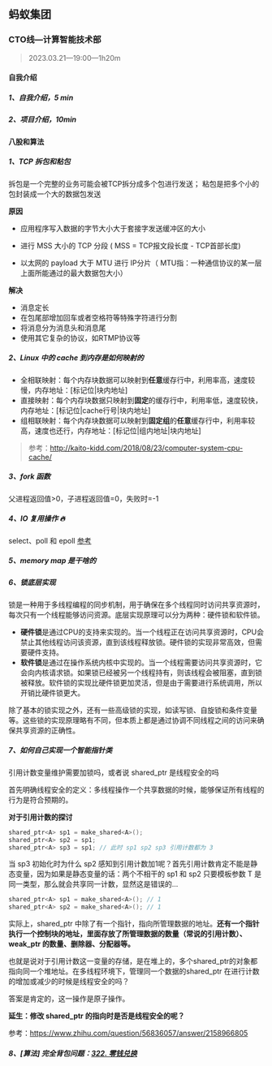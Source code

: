 ## 蚂蚁集团

### CTO线—计算智能技术部

> 2023.03.21—19:00—1h20m

#### 自我介绍

##### 1、自我介绍，5 min

##### 2、项目介绍，10min



#### 八股和算法

##### 1、TCP 拆包和粘包

拆包是一个完整的业务可能会被TCP拆分成多个包进行发送； 粘包是把多个小的包封装成一个大的数据包发送

**原因**

- 应用程序写入数据的字节大小大于套接字发送缓冲区的大小

- 进行 MSS 大小的 TCP 分段 ( MSS = TCP报文段长度 - TCP首部长度)

- 以太网的 payload 大于 MTU 进行 IP分片（ MTU指：一种通信协议的某一层上面所能通过的最大数据包大小）

**解决**

- 消息定长
- 在包尾部增加回车或者空格符等特殊字符进行分割
- 将消息分为消息头和消息尾
- 使用其它复杂的协议，如RTMP协议等



##### 2、Linux 中的 cache 到内存是如何映射的

- 全相联映射：每个内存块数据可以映射到**任意**缓存行中，利用率高，速度较慢，内存地址：[标记位|块内地址]
- 直接映射：每个内存块数据只映射到**固定**的缓存行中，利用率低，速度较快，内存地址：[标记位|cache行号|块内地址]
- 组相联映射：每个内存块数据可以映射到**固定组**的**任意**缓存行中，利用率较高，速度也还行，内存地址：[标记位|组内地址|块内地址]

> 参考：http://kaito-kidd.com/2018/08/23/computer-system-cpu-cache/



##### 3、fork 函数

父进程返回值>0，子进程返回值=0，失败时=-1

##### 4、IO 复用操作 :fire:

select、poll 和 epoll [参考](http://www.cyc2018.xyz/%E8%AE%A1%E7%AE%97%E6%9C%BA%E5%9F%BA%E7%A1%80/Socket/Socket.html)

##### 5、memory map 是干啥的



##### 6、锁底层实现

锁是一种用于多线程编程的同步机制，用于确保在多个线程同时访问共享资源时，每次只有一个线程能够访问资源。底层实现原理可以分为两种：硬件锁和软件锁。

- **硬件锁**是通过CPU的支持来实现的。当一个线程正在访问共享资源时，CPU会禁止其他线程访问该资源，直到该线程释放锁。硬件锁的实现非常高效，但需要硬件支持。
- **软件锁**是通过在操作系统内核中实现的。当一个线程需要访问共享资源时，它会向内核请求锁。如果锁已经被另一个线程持有，则该线程会被阻塞，直到锁被释放。软件锁的实现比硬件锁更加灵活，但是由于需要进行系统调用，所以开销比硬件锁更大。

除了基本的锁实现之外，还有一些高级锁的实现，如读写锁、自旋锁和条件变量等。这些锁的实现原理略有不同，但本质上都是通过协调不同线程之间的访问来确保共享资源的正确性。



##### 7、如何自己实现一个智能指针类

引用计数变量维护需要加锁吗，或者说 shared_ptr 是线程安全的吗

首先明确线程安全的定义：多线程操作一个共享数据的时候，能够保证所有线程的行为是符合预期的。

**对于引用计数的探讨**

```cpp
shared_ptr<A> sp1 = make_shared<A>();
shared_ptr<A> sp2 = sp1;
shared_ptr<A> sp3 = sp1; // 此时 sp1 sp2 sp3 引用计数都为 3
```

当 sp3 初始化时为什么 sp2 感知到引用计数加1呢？首先引用计数肯定不能是静态变量，因为如果是静态变量的话：两个不相干的 sp1 和 sp2 只要模板参数 T 是同一类型，那么就会共享同一计数，显然这是错误的...

```cpp
shared_ptr<A> sp1 = make_shared<A>(); // 1
shared_ptr<A> sp2 = make_shared<A>(); // 1
```

实际上，shared_ptr 中除了有一个指针，指向所管理数据的地址。**还有一个指针执行一个控制块的地址，里面存放了所管理数据的数量（常说的引用计数）、weak_ptr 的数量、删除器、分配器等。**

也就是说对于引用计数这一变量的存储，是在堆上的，多个shared_ptr的对象都指向同一个堆地址。在多线程环境下，管理同一个数据的shared_ptr 在进行计数的增加或减少的时候是线程安全的吗？

答案是肯定的，这一操作是原子操作。

**延生：修改 shared_ptr 的指向时是否是线程安全的呢？**

参考：https://www.zhihu.com/question/56836057/answer/2158966805



##### 8、[算法] 完全背包问题：[322. 零钱兑换](https://leetcode.cn/problems/coin-change/)

